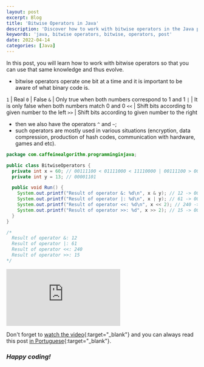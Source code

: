 ```yaml
---
layout: post
excerpt: Blog
title: 'Bitwise Operators in Java'
description: 'Discover how to work with bitwise operators in the Java programming language. Get answers to your questions with the theory and examples presented.'
keywords: 'java, bitwise operators, bitwise, operators, post'
date: 2022-04-14
categories: [Java]
---
```


In this post, you will learn how to work with bitwise operators so that you can use that same knowledge and thus evolve.

- bitwise operators operate one bit at a time and it is important to be aware of what binary code is.

`1` | Real
`0` | False
`&` | Only true when both numbers correspond to 1 and 1
`|` | It is only false when both numbers match 0 and 0
`<<` | Shift bits according to given number to the left
`>>` | Shift bits according to given number to the right

- then we also have the operators `^` and `~`;
- such operators are mostly used in various situations (encryption, data compression, production of hash codes, communication with hardware, games and etc).

```java
package com.caffeinealgorithm.programminginjava;

public class BitwiseOperators {
  private int x = 60; // 00111100 < 01111000 < 11110000 | 00111100 > 00011110 > 00001111
  private int y = 13; // 00001101

  public void Run() {
    System.out.printf("Result of operator &: %d\n", x & y); // 12 -> 00001100
    System.out.printf("Result of operator |: %d\n", x | y); // 61 -> 00111101
    System.out.printf("Result of operator <<: %d\n", x << 2); // 240 -> 11110000
    System.out.printf("Result of operator >>: %d", x >> 2); // 15 -> 00001111
  }
}

/*
  Result of operator &: 12
  Result of operator |: 61
  Result of operator <<: 240
  Result of operator >>: 15
*/
```

<div class="video-container">
  <iframe src="https://www.youtube.com/embed/f_RICgMykc8" frameborder="0" allowfullscreen></iframe>
</div>

Don't forget to [watch the video](https://youtu.be/f_RICgMykc8){:target="\_blank"} and you can always read this post [in Portuguese](https://caffeinealgorithm.com/blog/20220414/operadores-bit-a-bit-em-java/){:target="\_blank"}.

### _Happy coding!_
